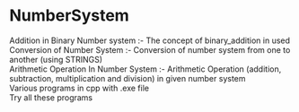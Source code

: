 # NumberSystem
Addition in Binary Number system :- The concept of binary_addition in used
<br>
Conversion of Number System :- Conversion of number system from one to another (using STRINGS)
<br>
Arithmetic Operation In Number System :- Arithmetic Operation (addition, subtraction, multiplication and division) in given number system
<br>
Various programs in cpp with .exe file
<br>
Try all these programs
